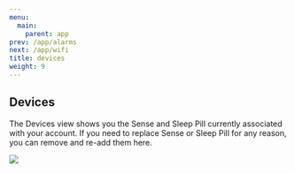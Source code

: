 ```yaml
---
menu:
  main:
    parent: app
prev: /app/alarms
next: /app/wifi
title: devices
weight: 9
---
```


## Devices


The Devices view shows you the Sense and Sleep Pill currently associated with your account. If you need to replace Sense or Sleep Pill for any reason, you can remove and re-add them here.

![](/img/sleep-trends.jpg)
